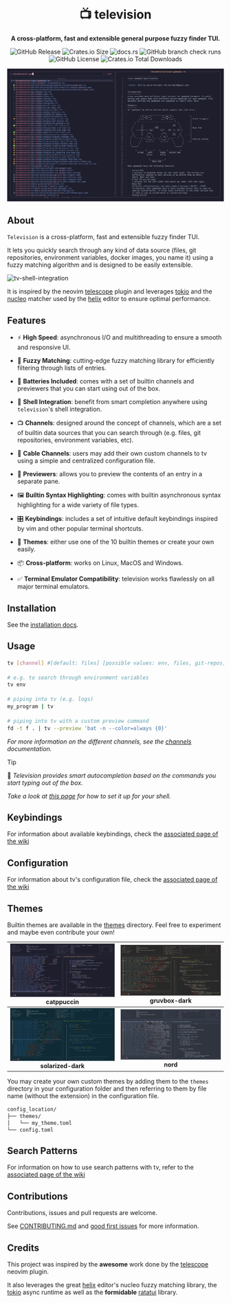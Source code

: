 <div align="center">

# 📺  television
**A cross-platform, fast and extensible general purpose fuzzy finder TUI.**

![GitHub Release](https://img.shields.io/github/v/release/alexpasmantier/television?display_name=tag&color=%23a6a)
![Crates.io Size](https://img.shields.io/crates/size/television)
![docs.rs](https://img.shields.io/docsrs/television-channels)
![GitHub branch check runs](https://img.shields.io/github/check-runs/alexpasmantier/television/main)
![GitHub License](https://img.shields.io/github/license/alexpasmantier/television)
![Crates.io Total Downloads](https://img.shields.io/crates/d/television)

![tv on the linux codebase](./assets/tv-linux-gamepad.png "tv running on the linux codebase")

</div>

## About
`Television` is a cross-platform, fast and extensible fuzzy finder TUI.

It lets you quickly search through any kind of data source (files, git repositories, environment variables, docker
images, you name it) using a fuzzy matching algorithm and is designed to be easily extensible.

![tv-shell-integration](https://github.com/user-attachments/assets/d11c4d3c-2f1f-457c-9a0f-a56aebfefddd)


It is inspired by the neovim [telescope](https://github.com/nvim-telescope/telescope.nvim) plugin and leverages [tokio](https://github.com/tokio-rs/tokio) and the [nucleo](https://github.com/helix-editor/nucleo) matcher used by the [helix](https://github.com/helix-editor/helix) editor to ensure optimal performance.


## Features
- ⚡️ **High Speed**: asynchronous I/O and multithreading to ensure a smooth and responsive UI.

- 🧠 **Fuzzy Matching**: cutting-edge fuzzy matching library for efficiently filtering through lists of entries.

- 🔋 **Batteries Included**: comes with a set of builtin channels and previewers that you can start using out of the box.

- 🐚 **Shell Integration**: benefit from smart completion anywhere using `television`'s shell integration.

- 📺 **Channels**: designed around the concept of channels, which are a set of builtin data sources that you can search through (e.g. files, git repositories, environment variables, etc).

- 📡 **Cable Channels**: users may add their own custom channels to tv using a simple and centralized configuration file.

- 📜 **Previewers**: allows you to preview the contents of an entry in a separate pane.

- 🖼️ **Builtin Syntax Highlighting**: comes with builtin asynchronous syntax highlighting for a wide variety of file types.

- 🎛️ **Keybindings**: includes a set of intuitive default keybindings inspired by vim and other popular terminal shortcuts.

- 🌈 **Themes**: either use one of the 10 builtin themes or create your own easily.

- 📦 **Cross-platform**: works on Linux, MacOS and Windows.

- ✅ **Terminal Emulator Compatibility**: television works flawlessly on all major terminal emulators.


## Installation
See the [installation docs](https://github.com/alexpasmantier/television/wiki/Installation).


## Usage
```bash
tv [channel] #[default: files] [possible values: env, files, git-repos, text, alias]

# e.g. to search through environment variables
tv env

# piping into tv (e.g. logs)
my_program | tv

# piping into tv with a custom preview command
fd -t f . | tv --preview 'bat -n --color=always {0}'

```
*For more information on the different channels, see the [channels](./docs/channels.md) documentation.*

> [!TIP] 
> 🐚 *Television provides smart autocompletion based on the commands you start typing out of the box.*
> 
> *Take a look at [this page](https://github.com/alexpasmantier/television/wiki/Shell-Autocompletion) for how to set it up for your shell.*



## Keybindings

For information about available keybindings, check the [associated page of the wiki](https://github.com/alexpasmantier/television/wiki/Keybindings)


## Configuration

For information about tv's configuration file, check the [associated page of the wiki](https://github.com/alexpasmantier/television/wiki/Configuration-file)

## Themes
Builtin themes are available in the [themes](./themes) directory. Feel free to experiment and maybe even contribute your own!

| ![catppuccin](./assets/catppuccin.png "catppuccin") catppuccin | ![gruvbox](./assets/gruvbox.png "gruvbox") gruvbox-dark |
|:--:|:--:|
| ![solarized-dark](./assets/solarized-dark.png "gruvbox-light") **solarized-dark** | ![nord](./assets/nord.png "nord") **nord** |

You may create your own custom themes by adding them to the `themes` directory in your configuration folder and then referring to them by file name (without the extension) in the configuration file.
```
config_location/
├── themes/
│   └── my_theme.toml
└── config.toml
```

## Search Patterns
For information on how to use search patterns with tv, refer to the [associated page of the wiki](https://github.com/alexpasmantier/television/wiki/Search-patterns)

## Contributions

Contributions, issues and pull requests are welcome.

See [CONTRIBUTING.md](CONTRIBUTING.md) and [good first issues](https://github.com/alexpasmantier/television/issues?q=is%3Aopen+is%3Aissue+label%3A%22good+first+issue%22) for more information.

## Credits
This project was inspired by the **awesome** work done by the [telescope](https://github.com/nvim-telescope/telescope.nvim) neovim plugin.

It also leverages the great [helix](https://github.com/helix-editor/helix) editor's nucleo fuzzy matching library, the [tokio](https://github.com/tokio-rs/tokio) async runtime as well as the **formidable** [ratatui](https://github.com/ratatui/ratatui) library.

